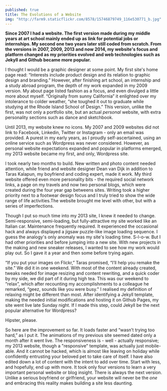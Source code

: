 ```yaml
---
published: true
title: The Evolutions of a Website
img: "http://farm9.staticflickr.com/8578/15746879749_116e530771_b.jpg"
---
```


**Since 2007 I had a website. The first version made during my middle years at art school mainly ended up as link for potential jobs or internships. My second one two years later still coded from scratch. From the versions in 2007, 2009, 2013 and now 2014, my website's focus and platform changed as my priorities evolved and web technologies such as Jekyll and Github became more popular.**

I thought I would be a graphic designer at some point. My first site's home page read: “Interests include product design and its relation to graphic design and branding.” However, after finishing art school, an internship and a study abroad program, the depth of my work expanded in my 2009 version. My about page listed fashion as a focus, and even divulged a little more about myself. “Originally from sunny California” it enlighted over my intolerance to colder weather, “she toughed it out to graduate while studying at the Rhode Island School of Design.” This version, unlike the first, was not only a portfolio site, but an actual *personal* website, with extra personality sections such as dance and sketchbook.

Until 2013, my website knew no icons. My 2007 and 2009 websites did not link to Facebook, Linkedin, Twitter or Instagram - only an email was provided. A purest in my early years, as I proudly self-ascertained, using an online service such as Wordpress was never considered. However, as personal website expectations expanded and popular in platforms emerged, my 2013 website became my first, and only, Wordpress site. 

I took nearly two months to build. New written and photo content needed attention, while friend and website designer Dean van Dijk in addition to Taras Kalapun, my boyfriend and coding expert, made it work. My third website offered even more personality bits - the required social network links, a page on my travels and now two personal blogs, which were created during the four year gap betweens sites. Writing took a higher priority next to a footwear design focus and I truly tried to show the wide range of life activities.The website brought me level with other, but with a series of imperfections.

Though I put so much time into my 2013 site, I knew it needed to change. Semi-responsive, semi-loading, but fully-attractive my site worked like an Italian car. Maintenance frequently required. It experienced the occasional hack and always displayed a jigsaw puzzle-like image loading sequence. I guess the analogy's only anomaly was my site's loading time. S-l-o-w. But I had other priorities and before jumping into a new site. With new projects in the making and new sneaker releases, I wanted to see how my work would play out. So I gave it a year and then some before trying again. 

“If you put your images on Flickr,” Taras promised, “I’ll help you remake the site.” We did it in one weekend. With most of the content already created, tweaks needed for image resizing and content rewriting, and a quick coder by my side, we did part of it during high tea. This was our weekend to “relax”, which after recounting my accomplishments to a colleague he remarked, “geez, sounds like you were busy." I realised my definition of relaxing might be different than most. After identifying a Jekyll template, making the needed initial modifications and hosting it on Github Pages, my site went live late Sunday night. If I made this step, could Jekyll be the next popular alternative for Wordpress?

Hipster, please. 

So here are the improvement so far. It loads faster and “wasn’t trying too hard,” as I put it. The animations of my previous site seemed dated only a month after it went live. The responsiveness is - well - actually responsive; my 2013 website, though a "responsive" template, was actually just mobile-able. And it cannot be hacked, which is almost like leaving on holiday while confidently entrusting your beloved pet to take care of itself. I have also edited down a lot of content with the intent to add over time. Start with less, and hopefully, end up with more. It took only four versions to learn a very important personal website or blog insight. There is always the next version. Unlike a serious boyfriend or girlfriend, your website will never be the *one* and embracing this reality makes building a site less daunting.